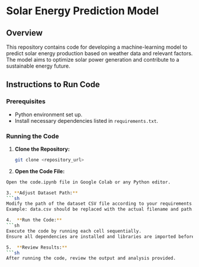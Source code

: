# Solar Energy Prediction Model

## Overview
This repository contains code for developing a machine-learning model to predict solar energy production based on weather data and relevant factors. The model aims to optimize solar power generation and contribute to a sustainable energy future.

## Instructions to Run Code

### Prerequisites
- Python environment set up.
- Install necessary dependencies listed in `requirements.txt`.

### Running the Code

1. **Clone the Repository:**
   ```sh
   git clone <repository_url>

2.  **Open the Code File:**
   ```sh
   Open the code.ipynb file in Google Colab or any Python editor.

3. **Adjust Dataset Path:**
   ```sh
   Modify the path of the dataset CSV file according to your requirements.
   Example: data.csv should be replaced with the actual filename and path.

4.  **Run the Code:**
   ```sh
   Execute the code by running each cell sequentially.
   Ensure all dependencies are installed and libraries are imported before running the code.

5.  **Review Results:**
   ```sh
   After running the code, review the output and analysis provided.
